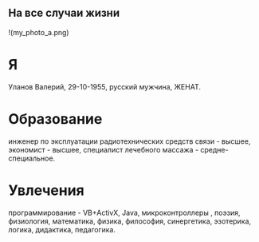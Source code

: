 ## На все случаи жизни

!(my_photo_a.png)
# Я
Уланов Валерий,
29-10-1955,
русский мужчина,
ЖЕНАТ.

# Образование
инженер по эксплуатации радиотехнических средств связи - высшее,
экономист - высшее,
специалист лечебного массажа - средне-специальное.

# Увлечения
программирование - VB+ActivX, Java, микроконтроллеры ,
поэзия,
физиология, математика, физика, философия, синергетика, эзотерика, логика, дидактика, педагогика.